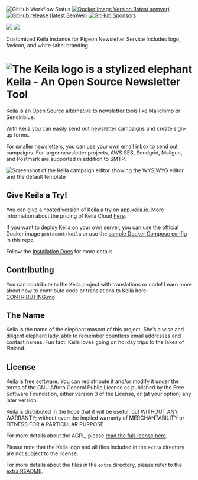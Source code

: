![GitHub Workflow Status](https://img.shields.io/github/actions/workflow/status/pentacent/keila/ci.yml?label=build&style=flat-square&branch=main)
[![Docker Image Version (latest semver)](https://img.shields.io/docker/v/pentacent/keila?color=blue&label=docker%20image&style=flat-square)](https://hub.docker.com/r/pentacent/keila/tags)
[![GitHub release (latest SemVer)](https://img.shields.io/github/v/release/pentacent/keila?label=latest%20version&style=flat-square)](https://github.com/pentacent/keila/releases)
[![GitHub Sponsors](https://img.shields.io/github/sponsors/pentacent?color=ff69b4)](https://github.com/sponsors/pentacent)

<a href="https://fosstodon.org/@keila" title="Folow Keila on Mastodon" rel="me"><img src="https://img.shields.io/mastodon/follow/109370923780670804?domain=https%3A%2F%2Ffosstodon.org&label=Follow&style=flat-square&logo=mastodon&color=blue&logoColor=white"></a>
<a href="https://bsky.app/profile/pentacent.bsky.social" title="Folow the development of Keila on Bluesky"><img src="https://img.shields.io/badge/dynamic/json?url=https%3A%2F%2Fpublic.api.bsky.app%2Fxrpc%2Fapp.bsky.actor.getProfile%2F%3Factor%3Dpentacent.bsky.social&query=%24.followersCount&style=flat-square&logo=bluesky&logoColor=white&label=Bluesky"></a>


Customized Keila instance for Pigeon Newsletter Service
Includes logo, favicon, and white-label branding.

# ![The Keila logo is a stylized elephant](.github/assets/logo.svg) Keila - An Open Source Newsletter Tool

Keila is an Open Source alternative to newsletter tools like Mailchimp or
Sendinblue.

With Keila you can easily send out newsletter campaigns and create sign-up
forms.

For smaller newsletters, you can use your own email inbox to send out campaigns.
For larger newsletter projects, AWS SES, Sendgrid, Mailgun, and Postmark are supported in addition
to SMTP.

![Screenshot of the Keila campaign editor showing the WYSIWYG editor and the default template](https://www.keila.io/_astro/keila-2024-05-01.BUp8L2VZ.png)

## Give Keila a Try!

You can give a hosted version of Keila a try on [app.keila.io](https://app.keila.io/auth/register).
More information about the pricing of Keila Cloud [here](https://www.keila.io/pricing).

If you want to deploy Keila on your own server, you can use the official Docker
image `pentacent/keila` or use the [sample Docker Compose config](ops/docker-compose.yml)
in this repo.

Follow the [Installation Docs](https://www.keila.io/docs/installation)
for more details.

## Contributing

You can contribute to the Keila project with translations or code! Learn more
about how to contribute code or translations to Keila here: [CONTRIBUTING.md](CONTRIBUTING.md)


## The Name
Keila is the name of the elephant mascot of this project.
She’s a wise and diligent elephant lady, able to remember countless email
addresses and contact names.
Fun fact: Keila loves going on holiday trips to the lakes of Finland.

## License
Keila is free software. You can redistribute it and/or modify
it under the terms of the GNU Affero General Public License as
published by the Free Software Foundation, either version 3 of the
License, or (at your option) any later version.

Keila is distributed in the hope that it will be useful, but WITHOUT ANY
WARRANTY; without even the implied warranty of MERCHANTABILITY or FITNESS FOR A
PARTICULAR PURPOSE.

For more details about the AGPL, please [read the full license here](LICENSE.md).

Please note that the Keila logo and all files included in the `extra` directory are not subject to the license.

For more details about the files in the `extra` directory, please refer to the [extra README](extra/README.md).
